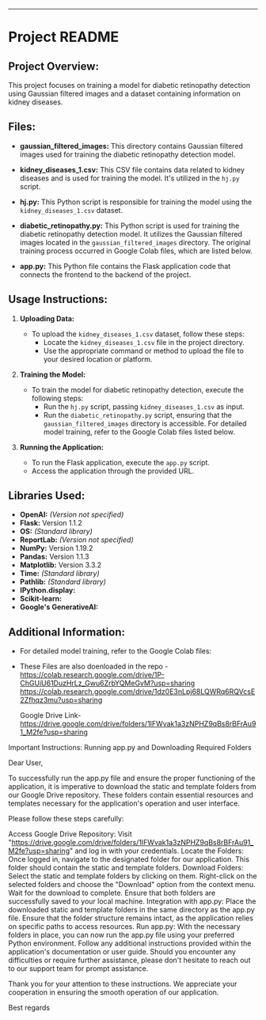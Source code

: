
---

# Project README

## Project Overview:

This project focuses on training a model for diabetic retinopathy detection using Gaussian filtered images and a dataset containing information on kidney diseases.

## Files:

- **gaussian_filtered_images:** This directory contains Gaussian filtered images used for training the diabetic retinopathy detection model.

- **kidney_diseases_1.csv:** This CSV file contains data related to kidney diseases and is used for training the model. It's utilized in the `hj.py` script.

- **hj.py:** This Python script is responsible for training the model using the `kidney_diseases_1.csv` dataset.

- **diabetic_retinopathy.py:** This Python script is used for training the diabetic retinopathy detection model. It utilizes the Gaussian filtered images located in the `gaussian_filtered_images` directory. The original training process occurred in Google Colab files, which are listed below.

- **app.py:** This Python file contains the Flask application code that connects the frontend to the backend of the project.

## Usage Instructions:

1. **Uploading Data:**
   - To upload the `kidney_diseases_1.csv` dataset, follow these steps:
     - Locate the `kidney_diseases_1.csv` file in the project directory.
     - Use the appropriate command or method to upload the file to your desired location or platform.

2. **Training the Model:**
   - To train the model for diabetic retinopathy detection, execute the following steps:
     - Run the `hj.py` script, passing `kidney_diseases_1.csv` as input.
     - Run the `diabetic_retinopathy.py` script, ensuring that the `gaussian_filtered_images` directory is accessible. For detailed model training, refer to the Google Colab files listed below.

3. **Running the Application:**
   - To run the Flask application, execute the `app.py` script.
   - Access the application through the provided URL.

## Libraries Used:

- **OpenAI:** *(Version not specified)*
- **Flask:** Version 1.1.2
- **OS:** *(Standard library)*
- **ReportLab:** *(Version not specified)*
- **NumPy:** Version 1.19.2
- **Pandas:** Version 1.1.3
- **Matplotlib:** Version 3.3.2
- **Time:** *(Standard library)*
- **Pathlib:** *(Standard library)*
- **IPython.display:** 
- **Scikit-learn:** 
- **Google's GenerativeAI:** 

## Additional Information:

- For detailed model training, refer to the Google Colab files:
- These Files are also doenloaded in the repo
  -https://colab.research.google.com/drive/1P-ChGUiU61DuzHrLz_Gwu6ZrbYQMeGvM?usp=sharing
  https://colab.research.google.com/drive/1dz0E3nLpj68LQWRq6RQVcsE2Zfhqz3mu?usp=sharing

  Google Drive Link-https://drive.google.com/drive/folders/1IFWvak1a3zNPHZ9qBs8rBFrAu91_M2fe?usp=sharing


  

Important Instructions: Running app.py and Downloading Required Folders

Dear User,

To successfully run the app.py file and ensure the proper functioning of the application, it is imperative to download the static and template folders from our Google Drive repository. These folders contain essential resources and templates necessary for the application's operation and user interface.

Please follow these steps carefully:

Access Google Drive Repository:
Visit "https://drive.google.com/drive/folders/1IFWvak1a3zNPHZ9qBs8rBFrAu91_M2fe?usp=sharing" and log in with your credentials.
Locate the Folders:
Once logged in, navigate to the designated folder for our application. This folder should contain the static and template folders.
Download Folders:
Select the static and template folders by clicking on them.
Right-click on the selected folders and choose the "Download" option from the context menu.
Wait for the download to complete. Ensure that both folders are successfully saved to your local machine.
Integration with app.py:
Place the downloaded static and template folders in the same directory as the app.py file.
Ensure that the folder structure remains intact, as the application relies on specific paths to access resources.
Run app.py:
With the necessary folders in place, you can now run the app.py file using your preferred Python environment.
Follow any additional instructions provided within the application's documentation or user guide.
Should you encounter any difficulties or require further assistance, please don't hesitate to reach out to our support team for prompt assistance.

Thank you for your attention to these instructions. We appreciate your cooperation in ensuring the smooth operation of our application.

Best regards
